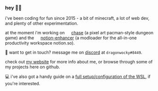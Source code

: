### hey 👋🏽

i've been coding for fun since 2015 - a bit of minecraft, a lot of web dev, and plenty of other experimentation.

at the moment i'm working on <img src="https://user-images.githubusercontent.com/16874139/93660942-3c7c3480-fa97-11ea-9585-df0980d8d463.png" height="14px"></img> [chase](https://chase-game.glitch.me) (a pixel art pacman-style dungeon game) and
the <img src="https://github.com/dragonwocky/notion-enhancer/raw/master/mods/core/icons/mac+linux.png" height="14px"></img> [notion-enhancer](https://github.com/dragonwocky/notion-enhancer) (a modloader for the all-in-one productivity workspace notion.so).

💬 want to get in touch? message me on [discord](https://dsc.bio/dragnwocky) at `dragonwocky#8449`.

check out [my website](https://dragonwocky.me/) for more info about me, or browse through some of my projects here on github.

:computer: i've also got a handy guide on a [full setup/configuration of the WSL](https://dragonwocky.me/posts/wsl-setup), if you're interested.
